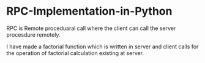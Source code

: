 # RPC-Implementation-in-Python


RPC is Remote proceduaral call where the client can call the server procesdure remotely.

I have made a factorial function which is written in server and client calls for the operation of 
factorial calculation existing at server.
